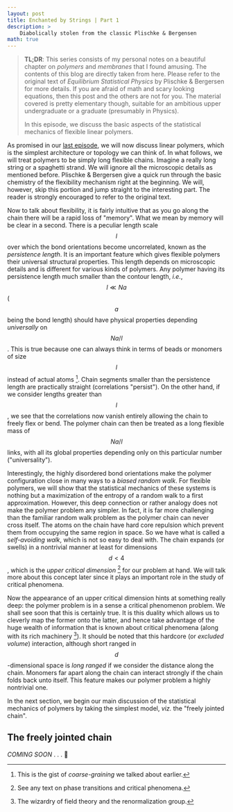 ```yaml
---
layout: post
title: Enchanted by Strings | Part 1
description: >
    Diabolically stolen from the classic Plischke & Bergensen
math: true
---
```


> **TL;DR**: This series consists of my personal notes on a beautiful chapter on *polymers* and *membranes* that I found amusing. The contents of this blog are directly taken from here. Please refer to the original text of *Equilibrium Statistical Physics* by Plischke & Bergersen for more details. If you are afraid of math and scary looking equations, then this post and the others are not for you. The material covered is pretty elementary though, suitable for an ambitious upper undergraduate or a graduate (presumably in Physics).
>
> In this episode, we discuss the basic aspects of the statistical mechanics of flexible linear polymers.

As promised in our [last episode](/2020/05/23/enchanted-by-strings-part-0.html), we will now discuss linear polymers, which is the simplest architecture or topology we can think of. In what follows, we will treat polymers to be simply long flexible chains. Imagine a really long string or a spaghetti strand. We will ignore all the microscopic details as mentioned before. Plischke & Bergersen give a quick run through the basic chemistry of the flexibility mechanism right at the beginning. We will, however, skip this portion and jump straight to the interesting part. The reader is strongly encouraged to refer to the original text.

Now to talk about flexibility, it is fairly intuitive that as you go along the chain there will be a rapid loss of "memory". What we mean by memory will be clear in a second. There is a peculiar length scale $$ l $$ over which the bond orientations become uncorrelated, known as the *persistence length*. It is an important feature which gives flexible polymers their universal structural properties. This length depends on microscopic details and is different for various kinds of polymers. Any polymer having its persistence length much smaller than the contour length, *i.e.*, $$ l \ll Na $$ ( $$ a $$ being the bond length) should have physical properties depending *universally* on $$ Na/l $$. This is true because one can always think in terms of beads or monomers of size $$ l $$ instead of actual atoms [^1]. Chain segments smaller than the persistence length are practically straight (correlations "persist"). On the other hand, if we consider lengths greater than $$ l $$, we see that the correlations now vanish entirely allowing the chain to freely flex or bend. The polymer chain can then be treated as a long flexible mass of $$ Na/l $$ links, with all its global properties depending only on this particular number ("universality").

Interestingly, the highly disordered bond orientations make the polymer configuration close in many ways to a *biased random walk*. For flexible polymers, we will show that the statistical mechanics of these systems is nothing but a maximization of the entropy of a random walk to a first approximation. However, this deep connection or rather analogy does not make the polymer problem any simpler. In fact, it is far more challenging than the familiar random walk problem as the polymer chain can never cross itself. The atoms on the chain have hard core repulsion which prevent them from occupying the same region in space. So we have what is called a *self-avoiding walk*, which is not so easy to deal with. The chain expands (or swells) in a nontrivial manner at least for dimensions $$ d < 4 $$, which is the *upper critical dimension* [^2] for our problem at hand. We will talk more about this concept later since it plays an important role in the study of critical phenomena.

Now the appearance of an upper critical dimension hints at something really deep: the polymer problem is in a sense a critical phenomenon problem. We shall see soon that this is certainly true. It is this duality which allows us to cleverly map the former onto the latter, and hence take advantage of the huge wealth of information that is known about critical phenomena (along with its rich machinery [^3]). It should be noted that this hardcore (or *excluded volume*) interaction, although short ranged in $$ d $$-dimensional space is *long ranged* if we consider the distance along the chain. Monomers far apart along the chain can interact strongly if the chain folds back unto itself. This feature makes our polymer problem a highly nontrivial one.

In the next section, we begin our main discussion of the statistical mechanics of polymers by taking the simplest model, *viz.* the "freely jointed chain".

## The freely jointed chain

*COMING SOON* . . . :trident: 

[^1]: This is the gist of *coarse-graining* we talked about earlier.

[^2]: See any text on phase transitions and critical phenomena.

[^3]: The wizardry of field theory and the renormalization group.
